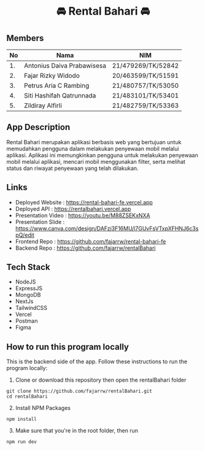 <h1 align="center">
    🚘 Rental Bahari 🚘
</h1>

## Members
| No | Nama | NIM |
| --- | --- | --- |
| 1. | Antonius Daiva Prabawisesa | 21/479269/TK/52842 |
| 2. | Fajar Rizky Widodo | 20/463599/TK/51591 |
| 3. | Petrus Aria C Rambing | 21/480757/TK/53050 |
| 4. | Siti Hashifah Qatrunnada | 21/483101/TK/53401 |
| 5. | Zildiray Alfirli | 21/482759/TK/53363 |

## App Description
Rental Bahari merupakan aplikasi berbasis web yang bertujuan untuk memudahkan pengguna dalam melakukan penyewaan mobil melalui aplikasi. Aplikasi ini memungkinkan pengguna untuk melakukan penyewaan mobil melalui aplikasi, mencari mobil menggunakan filter, serta melihat status dan riwayat penyewaan yang telah dilakukan.

## Links
- Deployed Website   : https://rental-bahari-fe.vercel.app
- Deployed API       : https://rentalbahari.vercel.app
- Presentation Video : https://youtu.be/M88ZSEKxNXA
- Presentation Slide : https://www.canva.com/design/DAFzj3F16MU/l7GUvFsVTxpXFHNJ6c3spQ/edit
- Frontend Repo      : https://github.com/fajarrw/rental-bahari-fe
- Backend Repo       : https://github.com/fajarrw/rentalBahari

## Tech Stack
- NodeJS
- ExpressJS
- MongoDB
- NextJs
- TailwindCSS
- Vercel
- Postman
- Figma
  
## How to run this program locally
This is the backend side of the app. Follow these instructions to run the program locally:
1. Clone or download this repository then open the rentalBahari folder
```shell
git clone https://github.com/fajarrw/rentalBahari.git
cd rentalBahari
```
2. Install NPM Packages
```shell
npm install
```
3. Make sure that you're in the root folder, then run
```shell
npm run dev
``` 
